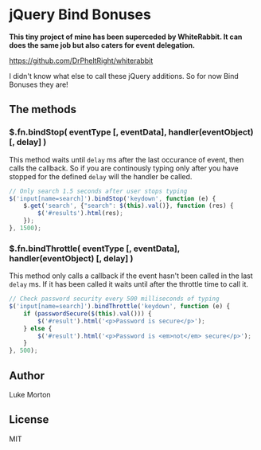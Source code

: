 # jQuery Bind Bonuses

**This tiny project of mine has been superceded by WhiteRabbit.
It can does the same job but also caters for event delegation.**

https://github.com/DrPheltRight/whiterabbit

I didn't know what else to call these jQuery additions. So for
now Bind Bonuses they are!

## The methods

### $.fn.bindStop( eventType [, eventData], handler(eventObject) [, delay] )
    
This method waits until `delay` ms after the last occurance of
event, then calls the callback. So if you are continously typing
only after you have stopped for the defined `delay` will the
handler be called.

```javascript
// Only search 1.5 seconds after user stops typing
$('input[name=search]').bindStop('keydown', function (e) {
    $.get('search', {"search": $(this).val()}, function (res) {
        $('#results').html(res);
    });
}, 1500);
```

### $.fn.bindThrottle( eventType [, eventData], handler(eventObject) [, delay] )

This method only calls a callback if the event hasn't been
called in the last `delay` ms. If it has been called it waits 
until after the throttle time to call it.

```javascript
// Check password security every 500 milliseconds of typing
$('input[name=search]').bindThrottle('keydown', function (e) {
    if (passwordSecure($(this).val())) {
        $('#result').html('<p>Password is secure</p>');
    } else {
        $('#result').html('<p>Password is <em>not</em> secure</p>');
    }
}, 500);
```

## Author

Luke Morton

## License

MIT
